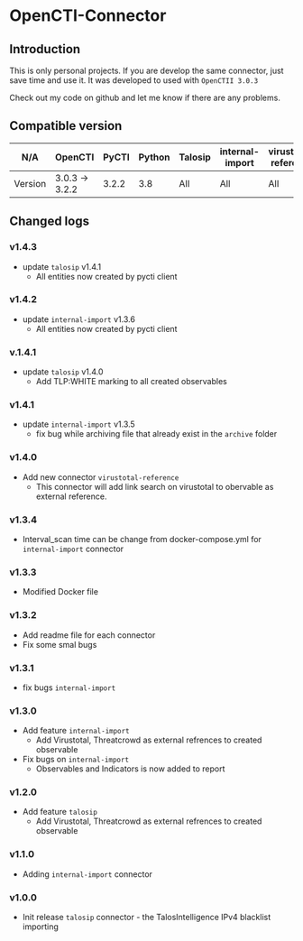 # OpenCTI-Connector 

## Introduction
This is only personal projects. If you are develop the same connector, just save time and use it. 
It was developed to used with `OpenCTII 3.0.3`

Check out my code on github and let me know if there are any problems. 

## Compatible version
|N/A| OpenCTI | PyCTI | Python | Talosip |internal-import |virustotal-reference |
|---| ------- | ----- | ------ | ------- | -------------- | ------------------- |
|Version | 3.0.3 -> 3.2.2 | 3.2.2 |3.8|All|All|All|


## Changed logs
### v1.4.3
- update `talosip` v1.4.1
  + All entities now created by pycti client

### v1.4.2
- update `internal-import` v1.3.6
  + All entities now created by pycti client

### v.1.4.1
- update `talosip` v1.4.0
  + Add TLP:WHITE marking to all created observables

### v1.4.1
- update `internal-import` v1.3.5
  + fix bug while archiving file that already exist in the `archive` folder

### v1.4.0
- Add new connector `virustotal-reference`
  + This connector will add link search on virustotal to obervable as external reference.

### v1.3.4
- Interval_scan time can be change from docker-compose.yml for `internal-import` connector

### v1.3.3
- Modified Docker file

### v1.3.2
- Add readme file for each connector
- Fix some smal bugs

### v1.3.1
- fix bugs `internal-import`

### v1.3.0
- Add feature `internal-import`
  + Add Virustotal, Threatcrowd as external refrences to created observable
- Fix bugs on `internal-import`
  + Observables and Indicators is now added to report

### v1.2.0
- Add feature `talosip`
  + Add Virustotal, Threatcrowd as external refrences to created observable

### v1.1.0
- Adding `internal-import` connector

### v1.0.0
- Init release `talosip` connector - the TalosIntelligence IPv4 blacklist importing
